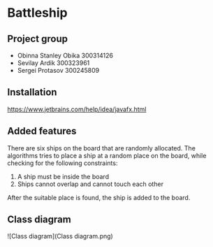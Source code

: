 # Battleship

## Project group
* Obinna Stanley Obika 300314126
* Sevilay Ardik 300323961
* Sergei Protasov 300245809

## Installation
https://www.jetbrains.com/help/idea/javafx.html

## Added features
There are six ships on the board that are randomly allocated. The algorithms tries to place a ship at a random place on the board, while checking for the following constraints:
1. A ship must be inside the board
2. Ships cannot overlap and cannot touch each other

After the suitable place is found, the ship is added to the board.

## Class diagram
![Class diagram](Class diagram.png)